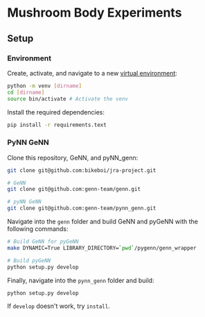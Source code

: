 # Mushroom Body Experiments

## Setup
### Environment
Create, activate, and navigate to a new [virtual environment](https://docs.python.org/3/tutorial/venv.html):
```sh
python -m venv [dirname]
cd [dirname]
source bin/activate # Activate the venv
```

Install the required dependencies:
```sh
pip install -r requirements.text
```

### PyNN GeNN
Clone this repository, GeNN, and pyNN_genn:
```sh
git clone git@github.com:bikeboi/jra-project.git

# GeNN
git clone git@github.com:genn-team/genn.git

# pyNN GeNN
git clone git@github.com:genn-team/pynn_genn.git
```

Navigate into the `genn` folder and build GeNN and pyGeNN with the following commands:
```sh
# Build GeNN for pyGeNN
make DYNAMIC=True LIBRARY_DIRECTORY=`pwd`/pygenn/genn_wrapper 

# Build pyGeNN
python setup.py develop
```

Finally, navigate into the `pynn_genn` folder and build:
```sh
python setup.py develop
```

If `develop` doesn't work, try `install`.
